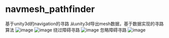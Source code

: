 # navmesh_pathfinder
基于unity3d的navigation的寻路
从unity3d导出mesh数据，基于数据实现的寻路算法
 ![image](https://github.com/2109/navmesh_pathfinder/blob/master/image/8fdea806af488133d0c841cc1431b70.png)
 ![image](https://github.com/2109/navmesh_pathfinder/blob/master/image/20e9bc37b7832bf7d93d5640f6a9ad5.png)
绕过障碍寻路
![image](https://github.com/2109/navmesh_pathfinder/blob/master/image/36af70c1f166ee06791e98ef358e583.png)
忽略障碍寻路
![image](https://github.com/2109/navmesh_pathfinder/blob/master/image/61ffe57498e4545d3b5236e61e75e3d.png)

